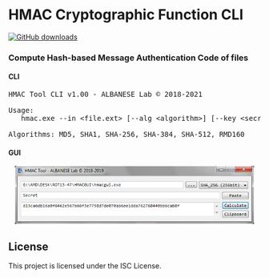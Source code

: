 # HMAC Cryptographic Function CLI
[![GitHub downloads](https://img.shields.io/github/downloads/pedroalbanese/hmac/total.svg?logo=github&logoColor=white)](https://github.com/pedroalbanese/hmac/releases)

### Compute Hash-based Message Authentication Code of files

#### CLI
<PRE>
HMAC Tool CLI v1.00 - ALBANESE Lab © 2018-2021

Usage:
   hmac.exe --in &lt;file.ext&gt; [--alg &lt;algorithm&gt;] [--key &lt;secretkey&gt;]

Algorithms: MD5, SHA1, SHA-256, SHA-384, SHA-512, RMD160
</PRE>
#### GUI
<div align="center">
 <img src="HMACGUI.png" width="95%" height="25%"></img>
</div>

## License

This project is licensed under the ISC License.
